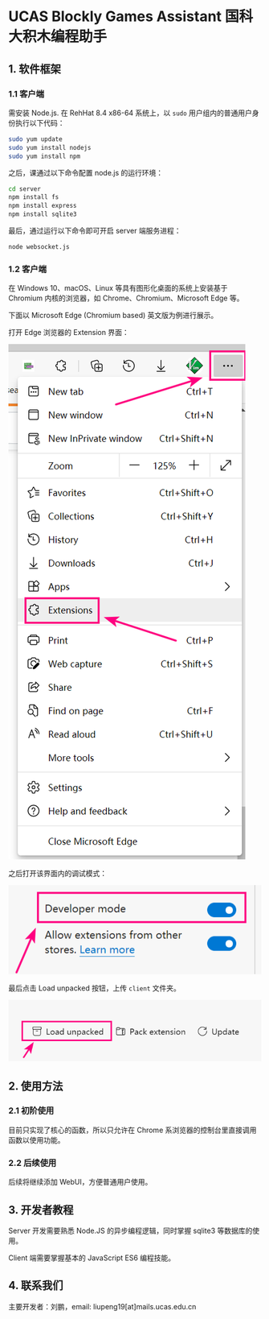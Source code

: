 # UCAS Blockly Games Assistant 国科大积木编程助手

## 1. 软件框架

### 1.1 客户端

需安装 Node.js. 在 RehHat 8.4 x86-64 系统上，以 `sudo` 用户组内的普通用户身份执行以下代码：

``` zsh
sudo yum update
sudo yum install nodejs
sudo yum install npm
```

之后，课通过以下命令配置 node.js 的运行环境：

``` zsh
cd server
npm install fs
npm install express
npm install sqlite3
```

最后，通过运行以下命令即可开启 server 端服务进程：

``` zsh
node websocket.js
```

### 1.2 客户端

在 Windows 10、macOS、Linux 等具有图形化桌面的系统上安装基于 Chromium 内核的浏览器，如 Chrome、Chromium、Microsoft Edge 等。

下面以 Microsoft Edge (Chromium based) 英文版为例进行展示。

打开 Edge 浏览器的 Extension 界面：

![a](images/open-chrome-extension.png)

之后打开该界面内的调试模式：

![b](images/open-developer-mode.png)

最后点击 Load unpacked 按钮，上传 `client` 文件夹。

![c](images/upload-unpacked-extension.png)

## 2. 使用方法

### 2.1 初阶使用

目前只实现了核心的函数，所以只允许在 Chrome 系浏览器的控制台里直接调用函数以使用功能。

### 2.2 后续使用

后续将继续添加 WebUI，方便普通用户使用。

## 3. 开发者教程

Server 开发需要熟悉 Node.JS 的异步编程逻辑，同时掌握 sqlite3 等数据库的使用。

Client 端需要掌握基本的 JavaScript ES6 编程技能。

## 4. 联系我们

主要开发者：刘鹏，email: liupeng19[at]mails.ucas.edu.cn
